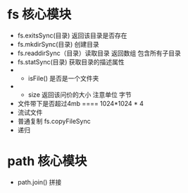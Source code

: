 # fs 核心模块
- fs.exitsSync(目录) 返回该目录是否存在
- fs.mkdirSync(目录) 创建目录
- fs.readdirSync（目录）读取目录 返回数组 包含所有子目录
- fs.statSync(目录) 获取目录的描述属性
- - isFile() 是否是一个文件夹
- - size 返回该问价的大小  注意单位 字节
- 文件带下是否超过4mb   ==== 1024*1024 * 4
- 流试文件 
- 普通复制 fs.copyFileSync
- 递归


# path 核心模块
- path.join() 拼接